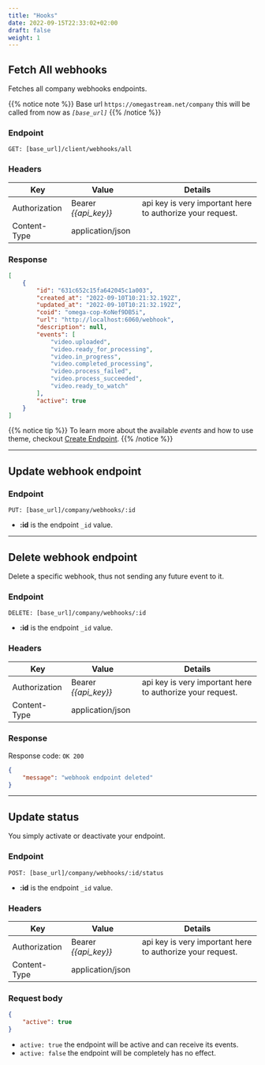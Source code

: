 ```yaml
---
title: "Hooks"
date: 2022-09-15T22:33:02+02:00
draft: false
weight: 1
---
```


## Fetch All webhooks

Fetches all company webhooks endpoints.

{{% notice note %}}
Base url `https://omegastream.net/company` this will be called from now as *`[base_url]`*
{{% /notice %}}

### Endpoint
```url
GET: [base_url]/client/webhooks/all
```

### Headers
| Key           | Value              | Details                                                 |
|---------------|--------------------|---------------------------------------------------------|
| Authorization | Bearer *{{api_key}}* | api key is very important here to authorize your request. |
| Content-Type  | application/json   |                                                         |


### Response
```json
[
    {
        "id": "631c652c15fa642045c1a003",
        "created_at": "2022-09-10T10:21:32.192Z",
        "updated_at": "2022-09-10T10:21:32.192Z",
        "coid": "omega-cop-KoNef9DB5i",
        "url": "http://localhost:6060/webhook",
        "description": null,
        "events": [
            "video.uploaded",
            "video.ready_for_processing",
            "video.in_progress",
            "video.completed_processing",
            "video.process_failed",
            "video.process_succeeded",
            "video.ready_to_watch"
        ],
        "active": true
    }
]
```

{{% notice tip %}}
To learn more about the available *events* and how to use theme, checkout [Create Endpoint](/video/webhooks/create_endpoint).
{{% /notice %}}

---

## Update webhook endpoint

### Endpoint
```url
PUT: [base_url]/company/webhooks/:id
```

- **:id** is the endpoint `_id` value.

---

## Delete webhook endpoint

Delete a specific webhook, thus not sending any future event to it.

### Endpoint
```url
DELETE: [base_url]/company/webhooks/:id
```

- **:id** is the endpoint `_id` value.
 
### Headers
| Key           | Value              | Details                                                 |
|---------------|--------------------|---------------------------------------------------------|
| Authorization | Bearer *{{api_key}}* | api key is very important here to authorize your request. |
| Content-Type  | application/json   |                                                         |

### Response
Response code: `OK 200`
```json
{
    "message": "webhook endpoint deleted"
}
```

---

## Update status

You simply activate or deactivate your endpoint.

### Endpoint
```url
POST: [base_url]/company/webhooks/:id/status
```

- **:id** is the endpoint `_id` value.


### Headers
| Key           | Value              | Details                                                 |
|---------------|--------------------|---------------------------------------------------------|
| Authorization | Bearer *{{api_key}}* | api key is very important here to authorize your request. |
| Content-Type  | application/json   |     

### Request body
```json
{
    "active": true
}
```

- `active: true` the endpoint will be active and can receive its events.
- `active: false` the endpoint will be completely has no effect.